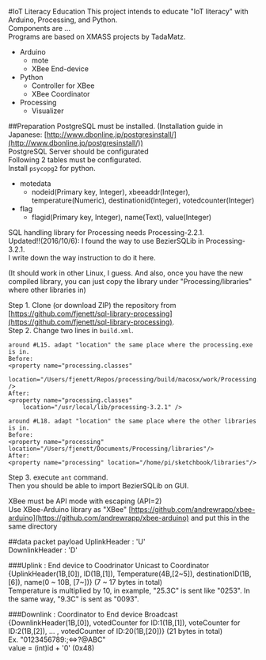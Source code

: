 #IoT Literacy Education
This project intends to educate "IoT literacy" with Arduino, Processing, and Python.  
Components are ...  
Programs are based on XMASS projects by TadaMatz.

* Arduino  
	- mote
	- XBee End-device
* Python
	- Controller for XBee 
	- XBee Coordinator
* Processing
	- Visualizer

##Preparation
PostgreSQL must be installed. (Installation guide in Japanese: [http://www.dbonline.jp/postgresinstall/](http://www.dbonline.jp/postgresinstall/))  
PostgreSQL Server should be configurated  
Following 2 tables must be configurated.    
Install `psycopg2` for python.

* motedata
	- nodeid(Primary key, Integer), xbeeaddr(Integer), temperature(Numeric), destinationid(Integer), votedcounter(Integer)
* flag
	- flagid(Primary key, Integer), name(Text), value(Integer)

SQL handling library for Processing needs Processing-2.2.1.  
Updated!!(2016/10/6): I found the way to use BezierSQLib in Processing-3.2.1.  
I write down the way instruction to do it here.

(It should work in other Linux, I guess. And also, once you have the new compiled library, you can just copy the library under "Processing/libraries" where other libraries in)  

Step 1. Clone (or download ZIP) the repository from [https://github.com/fjenett/sql-library-processing](https://github.com/fjenett/sql-library-processing).  
Step 2. Change two lines in `build.xml`.  

```
around #L15. adapt "location" the same place where the processing.exe is in. 
Before:
<property name="processing.classes"  
	location="/Users/fjenett/Repos/processing/build/macosx/work/Processing.app/Contents/Resources/Java/" />
After:
<property name="processing.classes"  
	location="/usr/local/lib/processing-3.2.1" /> 

around #L18. adapt "location" the same place where the other libraries is in. 
Before:
<property name="processing" location="/Users/fjenett/Documents/Processing/libraries"/>   
After:
<property name="processing" location="/home/pi/sketchbook/libraries"/>   
```  

Step 3. execute `ant` command.  
Then you should be able to import BezierSQLib on GUI.

XBee must be API mode with escaping (API=2)  
Use XBee-Arduino library as "XBee" [https://github.com/andrewrapp/xbee-arduino](https://github.com/andrewrapp/xbee-arduino) and put this in the same directory

##data packet payload
UplinkHeader : 'U'  
DownlinkHeader : 'D'  

###Uplink : End device to Coodrinator
Unicast to Coordinator  
{UplinkHeader(1B,[0]), ID(1B,[1]), Temperature(4B,[2~5]), destinationID(1B,[6]), name(0 ~ 10B, [7~])} (7 ~ 17 bytes in total)  
Temperature is multiplied by 10, in example, "25.3C" is sent like "0253". In the same way, "9.3C" is sent as "0093".

###Downlink : Coordinator to End device
Broadcast  
{DownlinkHeader(1B,[0]), votedCounter for ID:1(1B,[1]), voteCounter for ID:2(1B,[2]), ... , votedCounter of ID:20(1B,[20])} (21 bytes in total)  
Ex. "0123456789:;<=>?@ABC"  
value = (int)id + '0' (0x48)